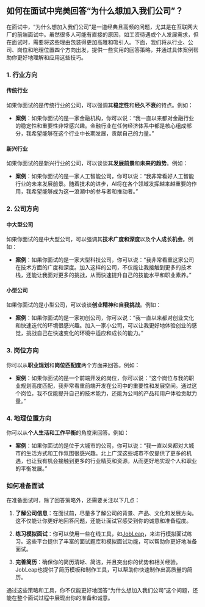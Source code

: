 ## 如何在面试中完美回答“为什么想加入我们公司”？

在面试中，“为什么想加入我们公司”是一道经典且高频的问题，尤其是在互联网大厂的前端面试中。虽然很多人可能有直接的原因，如工资待遇或个人发展需求，但在面试时，需要将这些理由包装得更加高雅和吸引人。下面，我们将从行业、公司、岗位和地理位置四个方向出发，提供一些实用的回答策略，并通过具体案例帮助你更好地理解和应用这些技巧。

### 1. **行业方向**

#### **传统行业**
如果你面试的是传统行业的公司，可以强调其**稳定性**和**经久不衰**的特点。例如：
- **案例**：如果你面试的是一家金融机构，你可以说：“我一直以来都对金融行业的稳定性和重要性非常感兴趣。金融行业在任何经济体系中都是核心组成部分，我希望能够在这个行业中长期发展，贡献自己的力量。”

#### **新兴行业**
如果你面试的是新兴行业的公司，可以谈谈其**发展前景**和**未来的趋势**。例如：
- **案例**：如果你面试的是一家人工智能公司，你可以说：“我非常看好人工智能行业的未来发展前景。随着技术的进步，AI将在各个领域发挥越来越重要的作用，我希望能够成为这一浪潮中的参与者和推动者。”

### 2. **公司方向**

#### **中大型公司**
如果你面试的是中大型公司，可以强调其**技术广度和深度**以及**个人成长机会**。例如：
- **案例**：如果你面试的是一家大型科技公司，你可以说：“我非常看重这家公司在技术方面的广度和深度。加入这样的公司，不仅能让我接触到更多的技术栈，还能让我面对更多的挑战，从而快速提升自己的技能水平和职业素养。”

#### **小型公司**
如果你面试的是小型公司，可以谈谈**创业精神**和**自我挑战**。例如：
- **案例**：如果你面试的是一家初创公司，你可以说：“我一直以来都对创业文化和快速迭代的环境很感兴趣。加入一家小公司，可以让我更好地体验创业的感觉，挑战自己在快速变化的环境中适应和成长的能力。”

### 3. **岗位方向**

你可以从**职业规划**和**岗位匹配度**两个方面来回答。例如：
- **案例**：如果你面试的是一个前端开发的岗位，你可以说：“这个岗位与我的职业规划高度匹配，我非常看重前端开发在公司中的重要性和发展空间。通过这个岗位，我不仅能提升自己的技术能力，还能为公司的产品和用户体验贡献力量。”

### 4. **地理位置方向**

你可以从**个人生活和工作平衡**的角度来回答。例如：
- **案例**：如果你面试的是位于大城市的公司，你可以说：“我一直以来都对大城市的生活方式和工作氛围很感兴趣。北上广深这些城市不仅提供了更多的机遇，也让我有机会接触到更多的行业精英和资源，从而更好地实现个人和职业的平衡发展。”

### 如何准备面试

在准备面试时，除了回答策略外，还需要关注以下几点：

1. **了解公司信息**：在面试前，尽量多了解公司的背景、产品、文化和发展方向。这不仅能让你更好地回答问题，还能让面试官感受到你的诚意和准备程度。

2. **练习模拟面试**：你可以使用一些在线工具，如[JobLeap](https://www.jobleap.cn)，来进行模拟面试练习。这些平台提供了丰富的面试题库和模拟面试功能，可以帮助你更好地准备面试。

3. **完善简历**：确保你的简历清晰、简洁，并且突出你的优势和相关经验。JobLeap也提供了简历模板和制作工具，可以帮助你快速制作出高质量的简历。

通过这些策略和工具，你不仅能更好地回答“为什么想加入我们公司”这个问题，还能在整个面试过程中展现出你的准备和诚意。